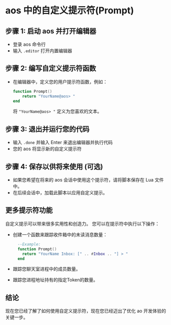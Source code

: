 # aos 中的自定义提示符(Prompt)

## 步骤 1: 启动 aos 并打开编辑器

- 登录 aos 命令行
- 输入 `.editor` 打开内置编辑器

## 步骤 2: 编写自定义提示符函数

- 在编辑器中，定义您的用户提示符函数，例如：
  ```lua
  function Prompt()
      return "YourName@aos> "
  end
  ```
  将 `"YourName@aos> "` 定义为您喜欢的文本。

## 步骤 3: 退出并运行您的代码

- 输入 `.done` 并输入 Enter 来退出编辑器并执行代码
- 您的 aos 将显示新的自定义提示符

## 步骤 4: 保存以供将来使用 (可选)

- 如果您希望在将来的 aos 会话中使用这个提示符，请将脚本保存在 Lua 文件中。
- 在后续会话中，加载此脚本以应用自定义提示。

## 更多提示符功能

自定义提示可以带来很多实用性和创造力。 您可以在提示符中执行以下操作：

- 创建一个函数来跟踪收件箱中的未读消息数量：

  ```lua
    --Example:
    function Prompt()
      return "YourName Inbox: [" .. #Inbox .. "] > "
    end
  ```

- 跟踪您聊天室进程中的成员数量。
- 跟踪您进程地址持有的指定Token的数量。

## 结论

现在您已经了解了如何使用自定义提示符，现在您已经迈出了优化 ao 开发体验的关键一步。
